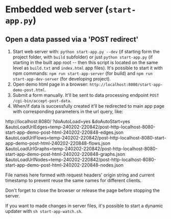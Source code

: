 <!--
@since 2024.02.02, 22:55
@changed 2024.02.02, 22:55
-->

# Embedded web server (`start-app.py`)

## Open a data passed via a 'POST redirect'

1. Start web server with: `python start-app.py --dev` (if starting form the project folder, with `build` subfolder) or just `python start-app.py` (if starting in the built app root -- then this script is located on the same level as `build.txt` and `index.html` app files). It's possible to start it with npm commands: `npm run start-app-server` (for build) and `npm run start-app-dev-server` (for developing project).
2. Open demo html page in a browser: `http://localhost:8080/start-app-demo-post.html`.
3. Submit a form manually. It'll be sent to data processing endpoint `POST /cgi-bin/accept-post-data`.
4. When/if data is successfully created it'll be redirected to main app page with corresponding parameters in the url query, like:

http://localhost:8080/
?doAutoLoad=yes
&doAutoStart=yes
&autoLoadUrlEdges=temp-240202-220842/post-http-localhost-8080-start-app-demo-post-html-240202-220848-edges.json
&autoLoadUrlFlows=temp-240202-220842/post-http-localhost-8080-start-app-demo-post-html-240202-220848-flows.json
&autoLoadUrlGraphs=temp-240202-220842/post-http-localhost-8080-start-app-demo-post-html-240202-220848-graphs.json
&autoLoadUrlNodes=temp-240202-220842/post-http-localhost-8080-start-app-demo-post-html-240202-220848-nodes.json

File names here formed with request headers' origin string and current timestamp to prevent reuse the same names for different clients.

Don't forget to close the browser or release the page before stopping the server.

If you want to made changes in server files, it's possible to start a dynamic updater with `sh start-app-watch.sh`.

